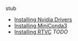 
stub

* [Installing Nvidia Drivers](https://github.com/CorentinJ/Real-Time-Voice-Cloning/wiki/Installation-Ubuntu-20.04---Nvidia-Drivers)
* [Installing MiniConda3](https://github.com/CorentinJ/Real-Time-Voice-Cloning/wiki/Installation-Ubuntu-20.04---Setup-MiniConda3)
* [Installing RTVC]() _TODO_